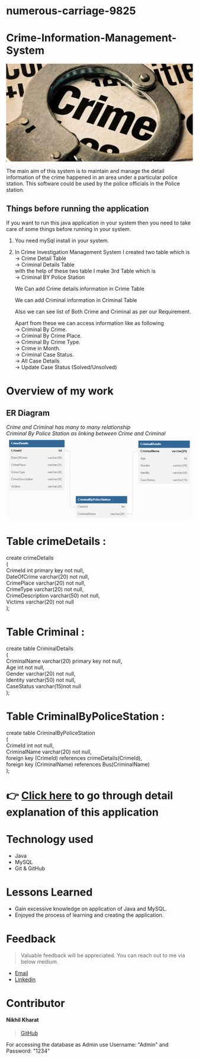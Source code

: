 # numerous-carriage-9825
# Crime-Information-Management-System

![Logo](https://github.com/nikhilkharat/numerous-carriage-9825/blob/day-5/Crime_Investigation_Management_System/Images/gs_article_img_157183295712.jpg)



The main aim of this system is to maintain and manage the detail information of the crime happened in  an  area under a particular police station. 
This software could be used by the police officials in the Police station.


## Things before running the application

If you want to run this java application in your system then you need to take care of some things before running in your system. 

1) You need mySql install in your system.

2) In Crime Investigation Management System I created two table which is<br>
   -> Crime Detail Table<br>
   -> Criminal Details Table<br>
   with the help of these two table I make 3rd Table which is<br>
   -> Criminal BY Police Station<br>
   
   We Can add Crime details information in Crime Table
   
   We can add Criminal information in Criminal Table
   
   Also we can see list of Both Crime and Criminal as per our Requirement.
   
   Apart from these we can access information like as following<br>
   -> Criminal By Crime.<br>
   -> Criminal By Crime Place.<br>
   -> Criminal By Crime Type.<br>
   -> Crime in Month.<br>
   -> Criminal Case Status.<br>
   -> All Case Details <br>
   -> Update Case Status (Solved/Unsolved)<br>

# Overview of my work

## **ER Diagram**
*Crime and Criminal has many to many relationship*
</br>
*Criminal By Police Station as linking between Crime and Criminal*
</br>
![Er diagram](https://github.com/nikhilkharat/numerous-carriage-9825/blob/main/Crime_Investigation_Management_System/Project/Table%20Relation.png)


Table crimeDetails :
====================
create crimeDetails <br>
(<br>
    CrimeId int primary key not null,<br>
    DateOfCrime varchar(20) not null,<br>
    CrimePlace varchar(20) not null,<br>
    CrimeType varchar(20) not null,<br>
    CrimeDescription varchar(50) not null,<br>
    Victims varchar(20) not null<br>
);

Table Criminal :
=====================
create table CriminalDetails<br>
(<br>
    CriminalName varchar(20) primary key not null,<br>
    Age int not null,<br>
    Gender varchar(20) not null,<br>
    Identity varchar(50) not null,<br>
    CaseStatus varchar(15)not null <br>
);

Table CriminalByPoliceStation :
==================
create table CriminalByPoliceStation <br>
(<br>
    CrimeId int not null,<br>
    CriminalName varchar(20) not null,<br>
    foreign key (CrimeId) references crimeDetails(CrimeId),<br>
    foreign key (CriminalName) references Bus(CriminalName)<br>
);

# 👉 [Click here](https://drive.google.com/file/d/1kKWC5dUw0bd2ESU9o_2k4L9_i6JaqKXS/view) to go through detail explanation of this application 


# Technology used 

- Java
- MySQL
- Git & GitHub

# Lessons Learned

- Gain excessive knowledge on application of Java and MySQL.
- Enjoyed the process of learning and creating the application.


# Feedback
> Valuable feedback will be appreciated.
> You can reach out to me via below medium.

- [Email](nikhil.kharat8@gmail.com)
- [Linkedin](https://www.linkedin.com/in/nikhil-kharat-872608109)
# Contributor
#### Nikhil Kharat
>[GitHub](https://github.com/nikhilkharat)

For accessing the database as Admin use Username: "Admin" and Password: "1234"
